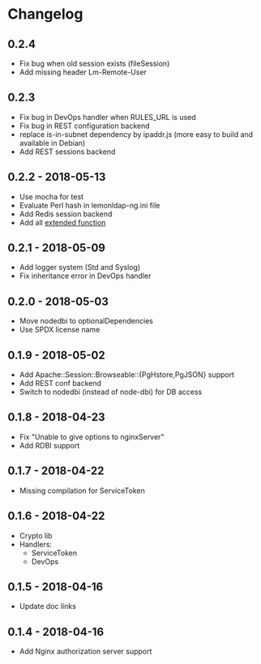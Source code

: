 Changelog
=========

## 0.2.4
 * Fix bug when old session exists (fileSession)
 * Add missing header Lm-Remote-User

## 0.2.3
 * Fix bug in DevOps handler when RULES\_URL is used
 * Fix bug in REST configuration backend
 * replace is-in-subnet dependency by ipaddr.js (more easy to build and
   available in Debian)
 * Add REST sessions backend

## 0.2.2 - 2018-05-13
 * Use mocha for test
 * Evaluate Perl hash in lemonldap-ng.ini file
 * Add Redis session backend
 * Add all [extended function](https://lemonldap-ng.org/documentation/2.0/extendedfunctions)

## 0.2.1 - 2018-05-09
 * Add logger system (Std and Syslog)
 * Fix inheritance error in DevOps handler

## 0.2.0 - 2018-05-03
 * Move nodedbi to optionalDependencies
 * Use SPDX license name

## 0.1.9 - 2018-05-02
 * Add Apache::Session::Browseable::{PgHstore,PgJSON} support
 * Add REST conf backend
 * Switch to nodedbi (instead of node-dbi) for DB access

## 0.1.8 - 2018-04-23
 * Fix "Unable to give options to nginxServer"
 * Add RDBI support

## 0.1.7 - 2018-04-22
 * Missing compilation for ServiceToken

## 0.1.6 - 2018-04-22
 * Crypto lib
 * Handlers:
   - ServiceToken
   - DevOps

## 0.1.5 - 2018-04-16
 * Update doc links

## 0.1.4 - 2018-04-16

 * Add Nginx authorization server support
